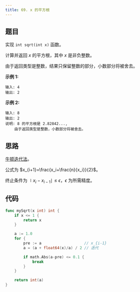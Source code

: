 ```yaml
---
title: 69. x 的平方根
---
```


## 题目

实现 `int sqrt(int x)` 函数。

计算并返回 _x_ 的平方根，其中 _x_ 是非负整数。

由于返回类型是整数，结果只保留整数的部分，小数部分将被舍去。

**示例 1:**

```
输入: 4
输出: 2
```

**示例 2:**

```
输入: 8
输出: 2
说明: 8 的平方根是 2.82842...,
    由于返回类型是整数，小数部分将被舍去。
```

## 思路

[牛顿迭代法](https://oi-wiki.org/math/newton/)。

公式为 $x_{i+1}=\frac{x_i+\frac{n}{x_i}}{2}$。

终止条件为 $\mid x_{i} - x_{i-1} \mid \leq \epsilon$，$\epsilon$ 为所需精度。

## 代码

```go
func mySqrt(x int) int {
	if x <= 1 {
		return x
	}

	a := 1.0
	for {
		pre := a                   // x_{i-1}
		a = (a + float64(x)/a) / 2 // 迭代

		if math.Abs(a-pre) <= 0.1 {
			break
		}
	}

	return int(a)
}
```

